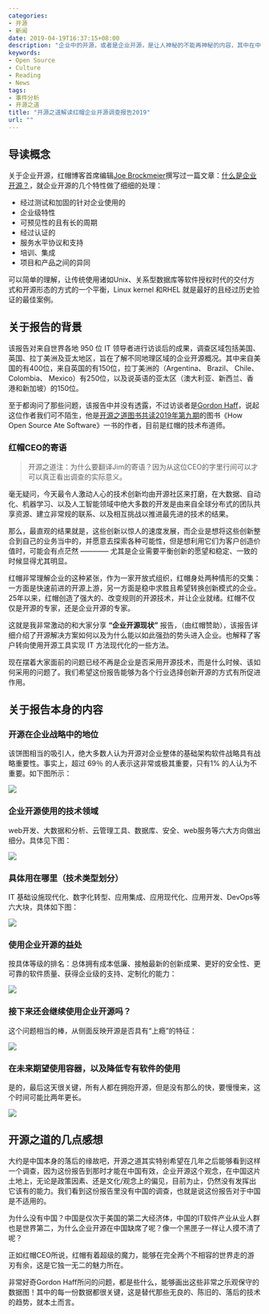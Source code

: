 ```yaml
---
categories:
- 开源
- 新闻
date: 2019-04-19T16:37:15+08:00
description: "企业中的开源，或者是企业开源，是让人神秘的不能再神秘的内容，其中在中国这块市场上鱼龙混杂，乱象丛生，红帽的这份调查报告能给予我们一些启示。"
keywords:
- Open Source
- Culture
- Reading
- News
tags:
- 事件分析
- 开源之道
title: "开源之道解读红帽企业开源调查报告2019"
url: ""
---
```


## 导读概念

关于企业开源，红帽博客首席编辑[Joe Brockmeier](https://www.redhat.com/en/blog/authors/joe-brockmeier)撰写过一篇文章：[什么是企业开源？](https://www.redhat.com/en/blog/what-enterprise-open-source?source=author&term=25421)，就企业开源的几个特性做了细细的处理：

* 经过测试和加固的针对企业使用的
* 企业级特性
* 可预见性的且有长的周期
* 经过认证的
* 服务水平协议和支持
* 培训、集成
* 项目和产品之间的异同

可以简单的理解，让传统使用诸如Unix、关系型数据库等软件授权时代的交付方式和开源形态的方式的一个平衡，Linux kernel 和RHEL 就是最好的且经过历史验证的最佳案例。

## 关于报告的背景

该报告对来自世界各地 950 位 IT 领导者进行访谈后的成果，调查区域包括美国、英国、拉丁美洲及亚太地区，旨在了解不同地理区域的企业开源概况。其中来自美国的有400位，来自英国的有150位，拉丁美洲的（Argentina、 Brazil、 Chile、 Colombia、 Mexico）有250位，以及说英语的亚太区（澳大利亚、新西兰、香港和新加坡）的150位。

至于都询问了那些问题，该报告中并没有透露，不过访谈者是[Gordon Haff](https://www.redhat.com/en/blog/authors/gordon-haff)，说起这位作者我们可不陌生，他是[开源之道图书共读2019年第九期](http://www.ocselected.org/posts/paper_or_book_reading/2019_book_lists/)的图书《How Open Source Ate Software》一书的作者，目前是红帽的技术布道师。

### 红帽CEO的寄语

> 开源之道注：为什么要翻译Jim的寄语？因为从这位CEO的字里行间可以才可以真正看出调查的实际意义。

毫无疑问，今天最令人激动人心的技术创新均由开源社区来打磨，在大数据、自动化、机器学习、以及人工智能领域中绝大多数的开发是由来自全球分布式的团队共享资源、建立非常规的联系、以及相互挑战以推进最先进的技术的结果。

那么，最直观的结果就是，这些创新以惊人的速度发展，而企业是想将这些创新整合到自己的业务当中的，并愿意去探索各种可能性，但是想利用它们为客户创造价值时，可能会有点茫然 ———— 尤其是企业需要平衡创新的愿望和稳定、一致的时候显得尤其明显。

红帽非常理解企业的这种紧张，作为一家开放式组织，红帽身处两种情形的交集：一方面是快速前进的开源上游，另一方面是稳中求胜且希望转换创新模式的企业。25年以来，红帽创造了强大的、改变规则的开源技术，并让企业就绪。红帽不仅仅是开源的专家，还是企业开源的专家。

这就是我非常激动的和大家分享 **“企业开源现状”** 报告，（由红帽赞助），该报告详细介绍了开源解决方案如何以及为什么能以如此强劲的势头进入企业。也解释了客户转向使用开源工具实现 IT 方法现代化的一些方法。

现在摆着大家面前的问题已经不再是企业是否采用开源技术，而是什么时候、该如何采用的问题了。我们希望这份报告能够为各个行业选择创新开源的方式有所促进作用。

## 关于报告本身的内容

### 开源在企业战略中的地位

该饼图相当的吸引人，绝大多数人认为开源对企业整体的基础架构软件战略具有战略重要性。事实上，超过 69％ 的人表示这非常或极其重要，只有1% 的人认为不重要。如下图所示：

![](https://oscimg.oschina.net/oscnet/4c3166771392d06193dc28f7ba5f03d298d.jpg)

### 企业开源使用的技术领域

web开发、大数据和分析、云管理工具、数据库、安全、web服务等六大方向做出细分。具体见下图：

![](images/redhat_enterprise_opensource_survey/open_source_bing_used.png)

### 具体用在哪里（技术类型划分）

IT 基础设施现代化、数字化转型、应用集成、应用现代化、应用开发、DevOps等六大块，具体如下图：

![](images/redhat_enterprise_opensource_survey/what_open_source_bing_used.png)

### 使用企业开源的益处

按具体等级的排名：总体拥有成本低廉、接触最新的创新成果、更好的安全性、更可靠的软件质量、获得企业级的支持、定制化的能力：

![](images/redhat_enterprise_opensource_survey/top_benefit_of_use_eos.png)

### 接下来还会继续使用企业开源吗？

这个问题相当的棒，从侧面反映开源是否具有“上瘾”的特征：

![](images/redhat_enterprise_opensource_survey/use_eos_continue.png)

### 在未来期望使用容器，以及降低专有软件的使用

是的，最后这天很关键，所有人都在拥抱开源，但是没有那么的快，要慢慢来，这个时间可能比两年更长。

![](images/redhat_enterprise_opensource_survey/use_container.png)


## 开源之道的几点感想

大约是中国本身的落后的缘故吧，开源之道其实特别希望在几年之后能够看到这样一个调查，因为这份报告到那时才能在中国有效，企业开源这个观念，在中国这片土地上，无论是政策因素、还是文化/观念上的偏见，目前为止，仍然没有发挥出它该有的能力。我们看到这份报告里没有中国的调查，也就是说这份报告对于中国是不适用的。

为什么没有中国？中国是仅次于美国的第二大经济体，中国的IT软件产业从业人群也是世界第二，为什么企业开源在中国缺席了呢？像一个黑匣子一样让人摸不清了呢？

正如红帽CEO所说，红帽有着超级的魔力，能够在完全两个不相容的世界走的游刃有余，这是它独一无二的魅力所在。

非常好奇Gordon Haff所问的问题，都是些什么，能够画出这些非常之乐观保守的数据图！其中的每一份数据都很关键，这是替代那些无良的、陈旧的、落后的技术的趋势，就本土而言。
